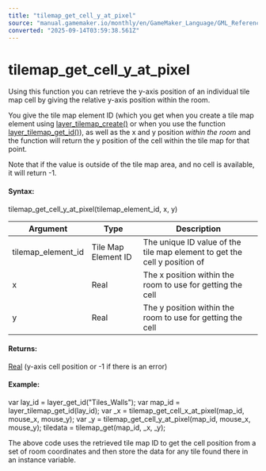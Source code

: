 ```yaml
---
title: "tilemap_get_cell_y_at_pixel"
source: "manual.gamemaker.io/monthly/en/GameMaker_Language/GML_Reference/Asset_Management/Rooms/Tile_Map_Layers/tilemap_get_cell_y_at_pixel.htm"
converted: "2025-09-14T03:59:38.561Z"
---
```


# tilemap\_get\_cell\_y\_at\_pixel

Using this function you can retrieve the y-axis position of an individual tile map cell by giving the relative y-axis position within the room.

You give the tile map element ID (which you get when you create a tile map element using [layer\_tilemap\_create()](layer_tilemap_create.md) or when you use the function [layer\_tilemap\_get\_id()](layer_tilemap_get_id.md)), as well as the x and y position _within the room_ and the function will return the y position of the cell within the tile map for that point.

Note that if the value is outside of the tile map area, and no cell is available, it will return -1.

#### Syntax:

tilemap\_get\_cell\_y\_at\_pixel(tilemap\_element\_id, x, y)

| Argument | Type | Description |
| --- | --- | --- |
| tilemap_element_id | Tile Map Element ID | The unique ID value of the tile map element to get the cell y position of |
| x | Real | The x position within the room to use for getting the cell |
| y | Real | The y position within the room to use for getting the cell |

#### Returns:

[Real](../../../../GML_Overview/Data_Types.md) (y-axis cell position or -1 if there is an error)

#### Example:

var lay\_id = layer\_get\_id("Tiles\_Walls");
var map\_id = layer\_tilemap\_get\_id(lay\_id);
var \_x = tilemap\_get\_cell\_x\_at\_pixel(map\_id, mouse\_x, mouse\_y);
var \_y = tilemap\_get\_cell\_y\_at\_pixel(map\_id, mouse\_x, mouse\_y);
tiledata = tilemap\_get(map\_id, \_x, \_y);

The above code uses the retrieved tile map ID to get the cell position from a set of room coordinates and then store the data for any tile found there in an instance variable.